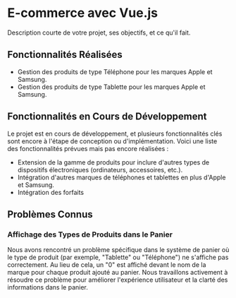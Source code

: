 # E-commerce avec Vue.js

Description courte de votre projet, ses objectifs, et ce qu'il fait.

## Fonctionnalités Réalisées

- Gestion des produits de type Téléphone pour les marques Apple et Samsung.
- Gestion des produits de type Tablette pour les marques Apple et Samsung.

## Fonctionnalités en Cours de Développement

Le projet est en cours de développement, et plusieurs fonctionnalités clés sont encore à l'étape de conception ou d'implémentation. Voici une liste des fonctionnalités prévues mais pas encore réalisées :

- Extension de la gamme de produits pour inclure d'autres types de dispositifs électroniques (ordinateurs, accessoires, etc.).
- Intégration d'autres marques de téléphones et tablettes en plus d'Apple et Samsung.
- Intégration des forfaits 

## Problèmes Connus

### Affichage des Types de Produits dans le Panier

Nous avons rencontré un problème spécifique dans le système de panier où le type de produit (par exemple, "Tablette" ou "Téléphone") ne s'affiche pas correctement. Au lieu de cela, un "0" est affiché devant le nom de la marque pour chaque produit ajouté au panier. Nous travaillons activement à résoudre ce problème pour améliorer l'expérience utilisateur et la clarté des informations dans le panier.
